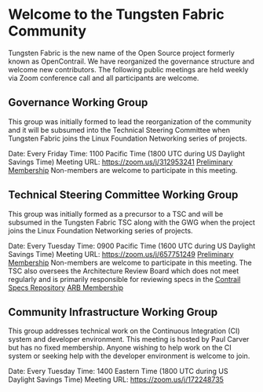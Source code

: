 # Welcome to the Tungsten Fabric Community
Tungsten Fabric is the new name of the Open Source project formerly known as
OpenContrail. We have reorganized the governance structure and welcome new
contributors. The following public meetings are held weekly via Zoom conference
call and all participants are welcome.

## Governance Working Group
This group was initially formed to lead the reorganization of the community and
it will be subsumed into the Technical Steering Committee when Tungsten Fabric
joins the Linux Foundation Networking series of projects.

Date: Every Friday
Time: 1100 Pacific Time (1800 UTC during US Daylight Savings Time)
Meeting URL: https://zoom.us/j/312953241
[Preliminary Membership](GovernanceWG/Members) Non-members are welcome to
participate in this meeting.

## Technical Steering Committee Working Group
This group was initially formed as a precursor to a TSC and will be subsumed in
the Tungsten Fabric TSC along with the GWG when the project joins the Linux
Foundation Networking series of projects.

Date: Every Tuesday
Time: 0900 Pacific Time (1600 UTC during US Daylight Savings Time)
Meeting URL: https://zoom.us/j/657751249
[Preliminary Membership](TSCWG/TSC_Members) Non-members are welcome to
participate in this meeting.
The TSC also oversees the Architecture Review Board which does not meet
regularly and is primarily responsible for reviewing specs in the
[Contrail Specs Repository](https://github.com/Juniper/contrail-specs)
[ARB Membership](TSCWG/ARB_Members)

## Community Infrastructure Working Group
This group addresses technical work on the Continuous Integration (CI) system
and developer environment. This meeting is hosted by Paul Carver but has no
fixed membership. Anyone wishing to help work on the CI system or seeking help
with the developer environment is welcome to join.

Date: Every Tuesday
Time: 1400 Eastern Time (1800 UTC during US Daylight Savings Time)
Meeting URL: https://zoom.us/j/172248735
